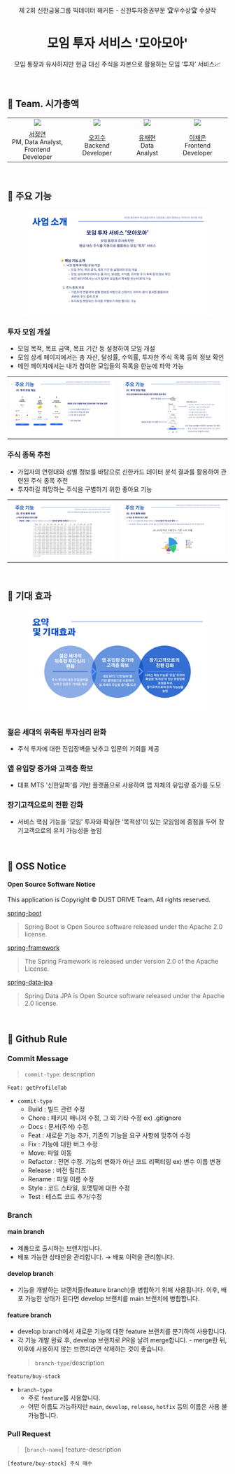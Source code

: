 <div align=center>

제 2회 신한금융그룹 빅데이터 해커톤 - 신한투자증권부문 🏆️우수상🏆️ 수상작

# 모임 투자 서비스 '모아모아'

모임 통장과 유사하지만 현금 대신 주식을 자본으로 활용하는 모임 ‘투자’ 서비스📈

</div>

<!--
<img src="https://github.com/market-capitalization/.github/blob/main/img/0001.jpg?raw=true"/>
-->

<br>

## 💸 Team. 시가총액

<table align = "center">
  <tr align = "center">
    <td><a href="https://github.com/cyndii20"><img src="https://avatars.githubusercontent.com/u/90389093?v=4" width=200></a></td>
    <td><a href="https://github.com/5jisoo"><img src="https://avatars.githubusercontent.com/u/96935231?v=4" width=200></a></td>
    <td><a href="https://github.com/chaeging"><img src="https://avatars.githubusercontent.com/u/122455485?v=4" width=200></a></td>
    <td><a href="https://github.com/chennielee"><img src="https://avatars.githubusercontent.com/u/126068623?v=4" width=200></a></td>
  </tr>
  <tr align = "center">
    <td><a href = "https://github.com/cyndii20">서정연</a> <br> PM, Data Analyst, <br>Frontend Developer</td>
    <td><a href = "https://github.com/5jisoo">오지수</a> <br> Backend Developer </td>
    <td><a href = "https://github.com/chaeging">유채현</a> <br> Data Analyst </td>
    <td><a href = "https://github.com/chennielee">이채은</a> <br> Frontend Developer</td>
  </tr>

</table>
<br>

## 💸 주요 기능

<div align=center> 
<img width="85%" src="https://github.com/market-capitalization/.github/blob/main/img/0017.jpg?raw=true"/>
</div>

### 투자 모임 개설

- 모임 목적, 목표 금액, 목표 기간 등 설정하여 모임 개설
- 모임 상세 페이지에서는 총 자산, 달성률, 수익률, 투자한 주식 목록 등의 정보 확인
- 메인 페이지에서는 내가 참여한 모임들의 목록을 한눈에 파악 가능

<table align = "center">
  <tr align = "center">
    <td><img src="https://github.com/market-capitalization/.github/blob/main/img/0018.jpg?raw=true"/></td>
    <td><img src="https://github.com/market-capitalization/.github/blob/main/img/0019.jpg?raw=true"/></td>
  </tr>
</table>

### 주식 종목 추천

- 가입자의 연령대와 성별 정보를 바탕으로 신한카드 데이터 분석 결과를 활용하여 관련된 주식 종목 추천
- 투자하길 희망하는 주식을 구별하기 위한 좋아요 기능
<table align = "center">
  <tr align = "center">
    <td><img src="https://github.com/market-capitalization/.github/blob/main/img/0020.jpg?raw=true"/></td>
    <td><img src="https://github.com/market-capitalization/.github/blob/main/img/0021.jpg?raw=true"/></td>
  </tr>
<!--  <tr>
    <td><img src="https://github.com/market-capitalization/.github/blob/main/img/0022.jpg?raw=true"/></td>
  </tr> -->
</table>

<br>

## 💸 기대 효과

<div align="center">
  <img width="85%" src="https://github.com/market-capitalization/.github/blob/main/img/0025.jpg?raw=true"/>
</div>

### 젊은 세대의 위축된 투자심리 완화

- 주식 투자에 대한 진입장벽을 낮추고 입문의 기회를 제공

### 앱 유입량 증가와 고객층 확보

- 대표 MTS '신한알파'를 기반 플랫폼으로 사용하여 앱 자체의 유입량 증가를 도모

### 장기고객으로의 전환 강화

- 서비스 핵심 기능을 '모임' 투자와 확실한 '목적성'이 있는 모임임에 중점을 두어 장기고객으로의 유치 가능성을 높임

<br>

## 💸 OSS Notice

#### Open Source Software Notice

This application is Copyright © DUST DRIVE Team. All rights reserved.

[spring-boot](https://github.com/spring-projects/spring-boot)

> Spring Boot is Open Source software released under the Apache 2.0 license.

[spring-framework](https://github.com/spring-projects/spring-framework)

> The Spring Framework is released under version 2.0 of the Apache License.

[spring-data-jpa](https://github.com/spring-projects/spring-data-jpa)

> Spring Data JPA is Open Source software released under the Apache 2.0 license.

<br>

## 💸 Github Rule

### Commit Message

> `commit-type`: description

```
Feat: getProfileTab
```

- `commit-type`
  - Build : 빌드 관련 수정
  - Chore : 패키지 매니저 수정, 그 외 기타 수정 ex) .gitignore
  - Docs : 문서(주석) 수정
  - Feat : 새로운 기능 추가, 기존의 기능을 요구 사항에 맞추어 수정
  - Fix : 기능에 대한 버그 수정
  - Move: 파일 이동
  - Refactor : 전면 수정. 기능의 변화가 아닌 코드 리팩터링 ex) 변수 이름 변경
  - Release : 버전 릴리즈
  - Rename : 파일 이름 수정
  - Style : 코드 스타일, 포맷팅에 대한 수정
  - Test : 테스트 코드 추가/수정

### Branch

#### main branch

- 제품으로 출시하는 브랜치입니다.
- 배포 가능한 상태만을 관리합니다. → 배포 이력을 관리합니다.

#### develop branch

- 기능을 개발하는 브랜치들(feature branch)을 병합하기 위해 사용됩니다. 이후, 배포 가능한 상태가 된다면 develop 브랜치를 main 브랜치에 병합합니다.

#### feature branch

- develop branch에서 새로운 기능에 대한 feature 브랜치를 분기하여 사용합니다.
- 각 기능 개발 완료 후, develop 브랜치로 PR을 날려 merge합니다. - merge한 뒤, 이후에 사용하지 않는 브랜치라면 삭제하는 것이 좋습니다.
  > `branch-type`/description

```
feature/buy-stock
```

- `branch-type`
  - 주로 `feature`를 사용합니다.
  - 어떤 이름도 가능하지만 `main`, `develop`, `release`, `hotfix` 등의 이름은 사용 불가능합니다.

### Pull Request

> [`branch-name`] feature-description

```
[feature/buy-stock] 주식 매수
```

<br>
